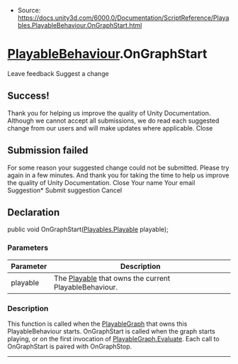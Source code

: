 * Source: https://docs.unity3d.com/6000.0/Documentation/ScriptReference/Playables.PlayableBehaviour.OnGraphStart.html

#  [PlayableBehaviour](https://docs.unity3d.com/6000.0/Documentation/ScriptReference/Playables.PlayableBehaviour.html).OnGraphStart
Leave feedback
Suggest a change
## Success!
Thank you for helping us improve the quality of Unity Documentation. Although we cannot accept all submissions, we do read each suggested change from our users and will make updates where applicable.
Close
## Submission failed
For some reason your suggested change could not be submitted. Please <a>try again</a> in a few minutes. And thank you for taking the time to help us improve the quality of Unity Documentation.
Close
Your name Your email Suggestion* Submit suggestion
Cancel
## Declaration
public void OnGraphStart([Playables.Playable](https://docs.unity3d.com/6000.0/Documentation/ScriptReference/Playables.Playable.html) playable); 
### Parameters
Parameter | Description  
---|---  
playable | The [Playable](https://docs.unity3d.com/6000.0/Documentation/ScriptReference/Playables.Playable.html) that owns the current PlayableBehaviour.  
### Description
This function is called when the [PlayableGraph](https://docs.unity3d.com/6000.0/Documentation/ScriptReference/Playables.PlayableGraph.html) that owns this PlayableBehaviour starts.
OnGraphStart is called when the graph starts playing, or on the first invocation of [PlayableGraph.Evaluate](https://docs.unity3d.com/6000.0/Documentation/ScriptReference/Playables.PlayableGraph.Evaluate.html). Each call to OnGraphStart is paired with OnGraphStop.
* * *
